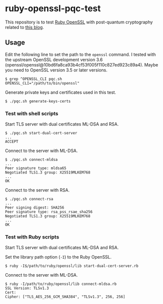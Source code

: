 # ruby-openssl-pqc-test

This repository is to test [Ruby OpenSSL] with post-quantum cryptography related to [this blog][Red Hat blog PQC].

[Ruby OpenSSL]: https://github.com/ruby/openssl
[Red Hat blog PQC]: https://www.redhat.com/en/blog/post-quantum-cryptography-red-hat-enterprise-linux-10

## Usage

Edit the following line to set the path to the `openssl` command. I tested with the upstream OpenSSL development version 3.6 (openssl/openssl@10bd6fa8ca93b4cf53f005f110c827ed923c89a4). Maybe you need to OpenSSL version 3.5 or later versions.

```
$ grep ^OPENSSL_CLI pqc.sh
OPENSSL_CLI="/path/to/bin/openssl"
```

Generate private keys and certificates used in this test.

```
$ ./pqc.sh generate-keys-certs
```

### Test with shell scripts

Start TLS server with dual certificates ML-DSA and RSA.

```
$ ./pqc.sh start-dual-cert-server
...
ACCEPT
```

Connect to the server with ML-DSA.

```
$ ./pqc.sh connect-mldsa
...
Peer signature type: mldsa65
Negotiated TLS1.3 group: X25519MLKEM768
...
OK
```

Connect to the server with RSA.

```
$ ./pqc.sh connect-rsa
...
Peer signing digest: SHA256
Peer signature type: rsa_pss_rsae_sha256
Negotiated TLS1.3 group: X25519MLKEM768
...
OK
```

### Test with Ruby scripts

Start TLS server with dual certificates ML-DSA and RSA.

Set the library path option (`-I`) to the Ruby OpenSSL.

```
$ ruby -I$/path/to/ruby/openssl/lib start-dual-cert-server.rb
```

Connect to the server with ML-DSA.

```
$ ruby -I/path/to/ruby/openssl/lib connect-mldsa.rb
SSL Version: TLSv1.3
Cert:
Cipher: ["TLS_AES_256_GCM_SHA384", "TLSv1.3", 256, 256]
```

